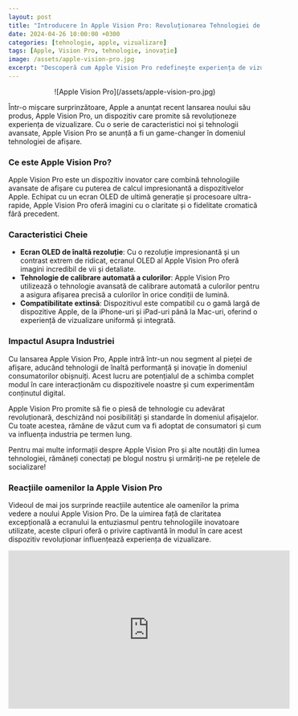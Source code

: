 ```yaml
---
layout: post
title: "Introducere în Apple Vision Pro: Revoluționarea Tehnologiei de Vizualizare"
date: 2024-04-26 10:00:00 +0300
categories: [tehnologie, apple, vizualizare]
tags: [Apple, Vision Pro, tehnologie, inovație]
image: /assets/apple-vision-pro.jpg
excerpt: "Descoperă cum Apple Vision Pro redefinește experiența de vizualizare și ce impact are asupra industriei."
---
```


<div style="text-align:center;">
    ![Apple Vision Pro](/assets/apple-vision-pro.jpg)
</div>

Într-o mișcare surprinzătoare, Apple a anunțat recent lansarea noului său produs, Apple Vision Pro, un dispozitiv care promite să revoluționeze experiența de vizualizare. Cu o serie de caracteristici noi și tehnologii avansate, Apple Vision Pro se anunță a fi un game-changer în domeniul tehnologiei de afișare.

### Ce este Apple Vision Pro?

Apple Vision Pro este un dispozitiv inovator care combină tehnologiile avansate de afișare cu puterea de calcul impresionantă a dispozitivelor Apple. Echipat cu un ecran OLED de ultimă generație și procesoare ultra-rapide, Apple Vision Pro oferă imagini cu o claritate și o fidelitate cromatică fără precedent.

### Caracteristici Cheie

- **Ecran OLED de înaltă rezoluție**: Cu o rezoluție impresionantă și un contrast extrem de ridicat, ecranul OLED al Apple Vision Pro oferă imagini incredibil de vii și detaliate.
- **Tehnologie de calibrare automată a culorilor**: Apple Vision Pro utilizează o tehnologie avansată de calibrare automată a culorilor pentru a asigura afișarea precisă a culorilor în orice condiții de lumină.
- **Compatibilitate extinsă**: Dispozitivul este compatibil cu o gamă largă de dispozitive Apple, de la iPhone-uri și iPad-uri până la Mac-uri, oferind o experiență de vizualizare uniformă și integrată.

### Impactul Asupra Industriei

Cu lansarea Apple Vision Pro, Apple intră într-un nou segment al pieței de afișare, aducând tehnologii de înaltă performanță și inovație în domeniul consumatorilor obișnuiți. Acest lucru are potențialul de a schimba complet modul în care interacționăm cu dispozitivele noastre și cum experimentăm conținutul digital.

Apple Vision Pro promite să fie o piesă de tehnologie cu adevărat revoluționară, deschizând noi posibilități și standarde în domeniul afișajelor. Cu toate acestea, rămâne de văzut cum va fi adoptat de consumatori și cum va influența industria pe termen lung.

Pentru mai multe informații despre Apple Vision Pro și alte noutăți din lumea tehnologiei, rămâneți conectați pe blogul nostru și urmăriți-ne pe rețelele de socializare!

### Reacțiile oamenilor la Apple Vision Pro

Videoul de mai jos surprinde reacțiile autentice ale oamenilor la prima vedere a noului Apple Vision Pro. De la uimirea față de claritatea excepțională a ecranului la entuziasmul pentru tehnologiile inovatoare utilizate, aceste clipuri oferă o privire captivantă în modul în care acest dispozitiv revoluționar influențează experiența de vizualizare.

<iframe width="560" height="315" src="https://www.youtube.com/embed/GuteGpoW8sI?si=7yttlf0ro9HrbTav" title="YouTube video player" frameborder="0" allow="accelerometer; autoplay; clipboard-write; encrypted-media; gyroscope; picture-in-picture; web-share" referrerpolicy="strict-origin-when-cross-origin" allowfullscreen></iframe>

